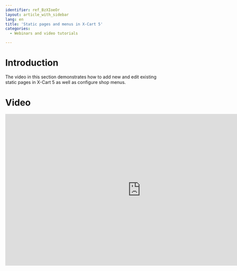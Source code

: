 ```yaml
---
identifier: ref_BzXIoeOr
layout: article_with_sidebar
lang: en
title: 'Static pages and menus in X-Cart 5'
categories:
  - Webinars and video tutorials

---
```



# Introduction

The video in this section demonstrates how to add new and edit existing static pages in X-Cart 5 as well as configure shop menus.

# Video

<iframe class="youtube-player" type="text/html" style="width: 853px; height: 480px" src="http://www.youtube.com/embed/R_oa-4IF-3M" frameborder="0"></iframe>